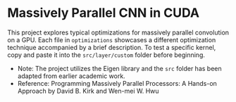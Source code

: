 # Massively Parallel CNN in CUDA
This project explores typical optimizations for massively parallel convolution on a GPU. Each file in `optimizations` showcases a different optimization technique accompanied by a brief description. To test a specific kernel, copy and paste it into the `src/layer/custom` folder before beginning.
- Note: The project utilizes the Eigen library and the `src` folder has been adapted from earlier academic work.
- Reference: Programming Massively Parallel Processors: A Hands-on Approach by David B. Kirk and Wen-mei W. Hwu